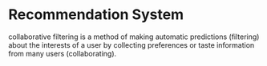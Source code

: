 # Recommendation System

 collaborative filtering is a method of making automatic predictions (filtering) 
 about the interests of a user by collecting preferences or taste information 
 from many users (collaborating).
 
